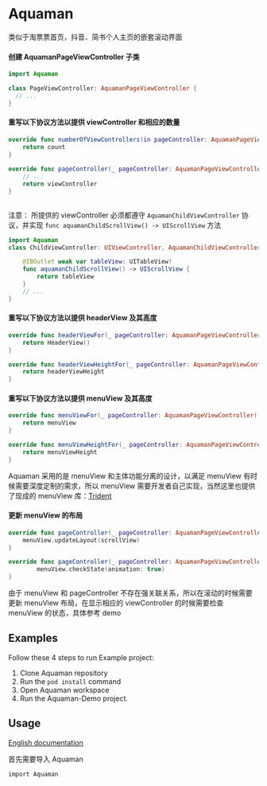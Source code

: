 # Aquaman



类似于淘票票首页，抖音、简书个人主页的嵌套滚动界面


#### 创建 AquamanPageViewController 子类

```swift
import Aquaman

class PageViewController: AquamanPageViewController {
  // ...
}
```

#### 重写以下协议方法以提供 viewController 和相应的数量

```swift
override func numberOfViewControllers(in pageController: AquamanPageViewController) -> Int {
    return count
}
    
override func pageController(_ pageController: AquamanPageViewController, viewControllerAt index: Int) -> (UIViewController & AquamanChildViewController) {
    // ...
    return viewController
}
    
```

注意： 所提供的 viewController 必须都遵守 `AquamanChildViewController` 协议，并实现 `func aquamanChildScrollView() -> UIScrollView` 方法

```swift
import Aquaman
class ChildViewController: UIViewController, AquamanChildViewController {

    @IBOutlet weak var tableView: UITableView!
    func aquamanChildScrollView() -> UIScrollView {
        return tableView
    }
    // ...
}
```



#### 重写以下协议方法以提供 headerView 及其高度

```swift
override func headerViewFor(_ pageController: AquamanPageViewController) -> UIView {
    return HeaderView()
}

override func headerViewHeightFor(_ pageController: AquamanPageViewController) -> CGFloat {
    return headerViewHeight
}
```

#### 重写以下协议方法以提供 menuView 及其高度

```swift
override func menuViewFor(_ pageController: AquamanPageViewController) -> UIView {
    return menuView
}

override func menuViewHeightFor(_ pageController: AquamanPageViewController) -> CGFloat {
    return menuViewHeight
}
```

Aquaman 采用的是 menuView 和主体功能分离的设计，以满足 menuView 有时候需要深度定制的需求，所以 menuView 需要开发者自己实现，当然这里也提供了现成的 menuView 库：[Trident](https://github.com/bawn/Trident) 

#### 更新 menuView 的布局

```swift
override func pageController(_ pageController: AquamanPageViewController, contentScrollViewDidScroll scrollView: UIScrollView) {
    menuView.updateLayout(scrollView)
}

override func pageController(_ pageController: AquamanPageViewController, didDisplay viewController: (UIViewController & AquamanChildViewController), forItemAt index: Int) {
        menuView.checkState(animation: true)
}
```

由于 menuView 和 pageController 不存在强关联关系，所以在滚动的时候需要更新 menuView 布局，在显示相应的 viewController 的时候需要检查 menuView 的状态，具体参考 demo

## Examples

Follow these 4 steps to run Example project: 

1. Clone Aquaman repository
2. Run the `pod install` command 
3. Open Aquaman workspace 
4. Run the Aquaman-Demo project.

## Usage

[English documentation](https://github.com/bawn/Aquaman/blob/master/README-EN.md)

首先需要导入 Aquaman

```
import Aquaman
```
